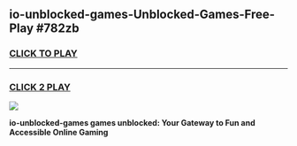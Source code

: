 
## io-unblocked-games-Unblocked-Games-Free-Play #782zb
<h3>
<a href="https://us.freeplayer.one?title=io-unblocked-games&ref=9M">CLICK TO PLAY</a></h3>
<hr>

<h3>
<a href="https://us.freeplayer.one?title=io-unblocked-games&ref=9M">CLICK 2 PLAY</a>
  
</h3>

<a href="https://us.freeplayer.one?title=io-unblocked-games&ref=9M"><img src="https://clearcache.store/games.png"></a>


**io-unblocked-games games unblocked: Your Gateway to Fun and Accessible Online Gaming**
